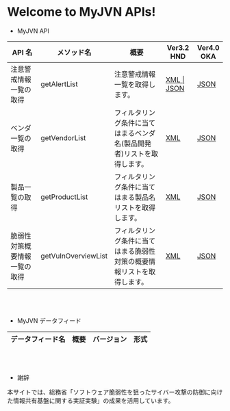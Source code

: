 # Welcome to MyJVN APIs!

- MyJVN API

| API 名                       | メソッド名          | 概要                                                                   | Ver3.2 <br> HND                                  | Ver4.0 <br> OKA                          |
| ---------------------------- | ------------------- | ---------------------------------------------------------------------- | ------------------------------------------------ | ---------------------------------------- |
| 注意警戒情報一覧の取得       | getAlertList        | 注意警戒情報一覧を取得します。                                         | [ XML \| JSON ](docs/getAlertList_api_hnd.md) <br> | [ JSON ](docs/getAlertList_api_oka.md)   |
| ベンダ一覧の取得             | getVendorList       | フィルタリング条件に当てはまるベンダ名(製品開発者)リストを取得します。 | [ XML ](docs/getVendorList_api_hnd.md)                | [ JSON ](docs/getVendorList_api_oka.md)       |
| 製品一覧の取得               | getProductList      | フィルタリング条件に当てはまる製品名リストを取得します。               | [ XML ](docs/getProductList_api_hnd.md)               | [ JSON ](docs/getProductList_api_oka.md)      |
| 脆弱性対策概要情報一覧の取得 | getVulnOverviewList | フィルタリング条件に当てはまる脆弱性対策の概要情報リストを取得します。 | [ XML ](docs/getVulnOverviewList_api_hnd.md)          | [ JSON ](docs/getVulnOverviewList_api_oka.md) |

<br>
<br>

- MyJVN データフィード

| データフィード名 | 概要 | バージョン | 形式 |
| ---------------- | ---- | ---------- | ---- |

<br>
<br>

- 謝辞

本サイトでは、総務省「ソフトウェア脆弱性を狙ったサイバー攻撃の防御に向けた情報共有基盤に関する実証実験」の成果を活用しています。
